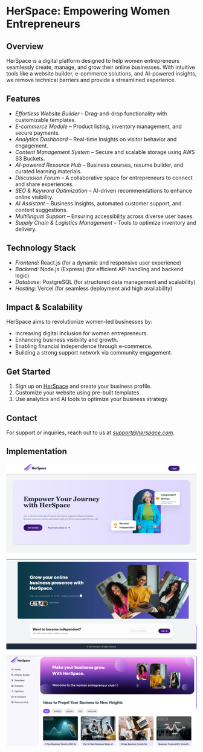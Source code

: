 # HerSpace: Empowering Women Entrepreneurs

## Overview
HerSpace is a digital platform designed to help women entrepreneurs seamlessly create, manage, and grow their online businesses. With intuitive tools like a website builder, e-commerce solutions, and AI-powered insights, we remove technical barriers and provide a streamlined experience.

## Features
- *Effortless Website Builder* – Drag-and-drop functionality with customizable templates.
- *E-commerce Module* – Product listing, inventory management, and secure payments.
- *Analytics Dashboard* – Real-time insights on visitor behavior and engagement.
- *Content Management System* – Secure and scalable storage using AWS S3 Buckets.
- *AI-powered Resource Hub* – Business courses, resume builder, and curated learning materials.
- *Discussion Forum* – A collaborative space for entrepreneurs to connect and share experiences.
- *SEO & Keyword Optimization* – AI-driven recommendations to enhance online visibility.
- *AI Assistant* – Business insights, automated customer support, and content suggestions.
- *Multilingual Support* – Ensuring accessibility across diverse user bases.
- *Supply Chain & Logistics Management* – Tools to optimize inventory and delivery.

## Technology Stack
- *Frontend:* React.js (for a dynamic and responsive user experience)
- *Backend:* Node.js (Express) (for efficient API handling and backend logic)
- *Database:* PostgreSQL (for structured data management and scalability)
- *Hosting:* Vercel (for seamless deployment and high availability)

## Impact & Scalability
HerSpace aims to revolutionize women-led businesses by:
- Increasing digital inclusion for women entrepreneurs.
- Enhancing business visibility and growth.
- Enabling financial independence through e-commerce.
- Building a strong support network via community engagement.

## Get Started
1. Sign up on [HerSpace](#) and create your business profile.
2. Customize your website using pre-built templates.
3. Use analytics and AI tools to optimize your business strategy.


## Contact
For support or inquiries, reach out to us at *support@herspace.com*.

## Implementation

![HerSpace Banner](./Frontend/src//assets/1..png)

![HerSpace Banner](./Frontend/src//assets/2..png)

![HerSpace Banner](./Frontend/src//assets/3..png)